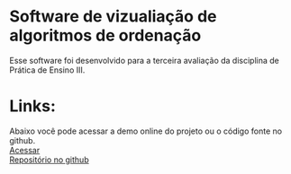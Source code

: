 # Software de vizualiação de algoritmos de ordenação
Esse software foi desenvolvido para a terceira avaliação da disciplina de Prática de Ensino III.

# Links:
Abaixo você pode acessar a demo online do projeto ou o código fonte no github.<br/>
[Acessar](src/index.html)<br/>
[Repositório no github](https://github.com/thiagocoelhoo/sorting-algorithms)
